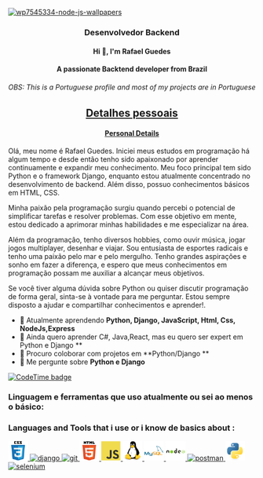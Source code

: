<a href="https://ibb.co/Lhzsngq"><img height="250" width="1080" src="https://i.ibb.co/qFM2kg4/wp7545334-node-js-wallpapers.jpg" alt="wp7545334-node-js-wallpapers" border="0"></a>
<h3 align="center">Desenvolvedor Backend</h3>

<h4 align="center">Hi 👋, I'm Rafael Guedes</h4>
<h4 align="center">A passionate Backtend developer from Brazil</h4>
<h6 align="center">OBS: This is a Portuguese profile and most of my projects are in Portuguese </h6>
<h2 align="center"><u>Detalhes pessoais</u></h2>
<h4 align="center"><u>Personal Details</u></h4>

<p align="center">
   
Olá, meu nome é Rafael Guedes. Iniciei meus estudos em programação há algum tempo e desde então tenho sido apaixonado por aprender continuamente e expandir meu conhecimento. Meu foco principal tem sido Python e o framework Django, enquanto estou atualmente concentrado no desenvolvimento de backend. Além disso, possuo conhecimentos básicos em HTML, CSS.

Minha paixão pela programação surgiu quando percebi o potencial de simplificar tarefas e resolver problemas. Com esse objetivo em mente, estou dedicado a aprimorar minhas habilidades e me especializar na área.

Além da programação, tenho diversos hobbies, como ouvir música, jogar jogos multiplayer, desenhar e viajar. Sou entusiasta de esportes radicais e tenho uma paixão pelo mar e pelo mergulho. Tenho grandes aspirações e sonho em fazer a diferença, e espero que meus conhecimentos em programação possam me auxiliar a alcançar meus objetivos.

Se você tiver alguma dúvida sobre Python ou quiser discutir programação de forma geral, sinta-se à vontade para me perguntar. Estou sempre disposto a ajudar e compartilhar conhecimentos e aprender!.
   
</p>

- 🌱 Atualmente aprendendo **Python, Django, JavaScript, Html, Css, NodeJs,Express**
- 🌱 Ainda quero aprender C#, Java,React, mas eu quero ser expert em Python e Django **
- 👯 Procuro coloborar com projetos em  **Python/Django **
- 💬 Me pergunte sobre **Python e Django**

[![CodeTime badge](https://img.shields.io/endpoint?style=social&color=Blue&url=https%3A%2F%2Fapi.codetime.dev%2Fshield%3Fid%3D17711%26project%3D%26in%3D0)](https://codetime.dev)

<h3 align="left">Linguagem e ferramentas que uso atualmente ou sei ao menos o básico:</h3>
<h3 align="left">Languages and Tools that i use or i know de basics about :</h3>
<p align="left"> <a href="https://www.w3schools.com/css/" target="_blank" rel="noreferrer"> <img src="https://raw.githubusercontent.com/devicons/devicon/master/icons/css3/css3-original-wordmark.svg" alt="css3" width="40" height="40"/> </a> <a href="https://www.djangoproject.com/" target="_blank" rel="noreferrer"> <img src="https://cdn.worldvectorlogo.com/logos/django.svg" alt="django" width="40" height="40"/> </a> <a href="https://git-scm.com/" target="_blank" rel="noreferrer"> <img src="https://www.vectorlogo.zone/logos/git-scm/git-scm-icon.svg" alt="git" width="40" height="40"/> </a> <a href="https://www.w3.org/html/" target="_blank" rel="noreferrer"> <img src="https://raw.githubusercontent.com/devicons/devicon/master/icons/html5/html5-original-wordmark.svg" alt="html5" width="40" height="40"/> </a> <a href="https://developer.mozilla.org/en-US/docs/Web/JavaScript" target="_blank" rel="noreferrer"> <img src="https://raw.githubusercontent.com/devicons/devicon/master/icons/javascript/javascript-original.svg" alt="javascript" width="40" height="40"/> </a> <a href="https://www.linux.org/" target="_blank" rel="noreferrer"> <img src="https://raw.githubusercontent.com/devicons/devicon/master/icons/linux/linux-original.svg" alt="linux" width="40" height="40"/> </a> <a href="https://www.mysql.com/" target="_blank" rel="noreferrer"> <img src="https://raw.githubusercontent.com/devicons/devicon/master/icons/mysql/mysql-original-wordmark.svg" alt="mysql" width="40" height="40"/> </a> <a href="https://nodejs.org" target="_blank" rel="noreferrer"> <img src="https://raw.githubusercontent.com/devicons/devicon/master/icons/nodejs/nodejs-original-wordmark.svg" alt="nodejs" width="40" height="40"/> </a> <a href="https://www.photoshop.com/en" target="_blank" rel="noreferrer"> <a href="https://postman.com" target="_blank" rel="noreferrer"> <img src="https://www.vectorlogo.zone/logos/getpostman/getpostman-icon.svg" alt="postman" width="40" height="40"/> </a> <a href="https://www.python.org" target="_blank" rel="noreferrer"> <img src="https://raw.githubusercontent.com/devicons/devicon/master/icons/python/python-original.svg" alt="python" width="40" height="40"/> </a> <a href="https://www.selenium.dev" target="_blank" rel="noreferrer"> <img src="https://raw.githubusercontent.com/detain/svg-logos/780f25886640cef088af994181646db2f6b1a3f8/svg/selenium-logo.svg" alt="selenium" width="40" height="40"/> </a> </p>


